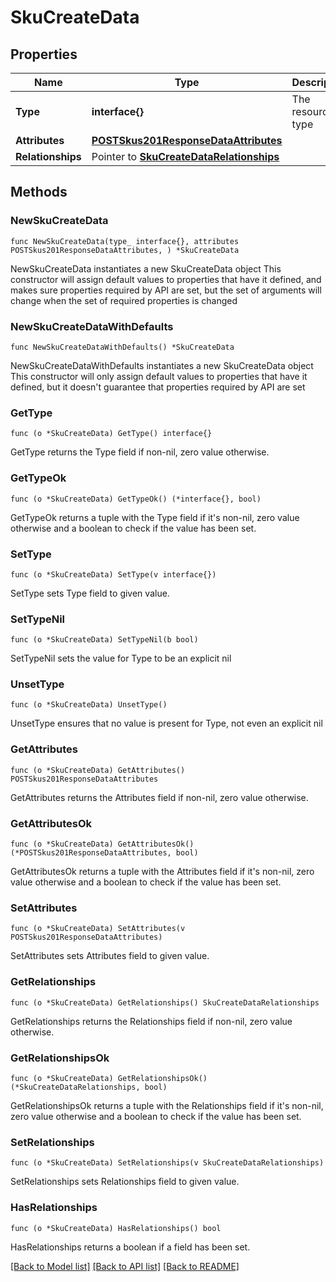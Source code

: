 # SkuCreateData

## Properties

Name | Type | Description | Notes
------------ | ------------- | ------------- | -------------
**Type** | **interface{}** | The resource&#39;s type | 
**Attributes** | [**POSTSkus201ResponseDataAttributes**](POSTSkus201ResponseDataAttributes.md) |  | 
**Relationships** | Pointer to [**SkuCreateDataRelationships**](SkuCreateDataRelationships.md) |  | [optional] 

## Methods

### NewSkuCreateData

`func NewSkuCreateData(type_ interface{}, attributes POSTSkus201ResponseDataAttributes, ) *SkuCreateData`

NewSkuCreateData instantiates a new SkuCreateData object
This constructor will assign default values to properties that have it defined,
and makes sure properties required by API are set, but the set of arguments
will change when the set of required properties is changed

### NewSkuCreateDataWithDefaults

`func NewSkuCreateDataWithDefaults() *SkuCreateData`

NewSkuCreateDataWithDefaults instantiates a new SkuCreateData object
This constructor will only assign default values to properties that have it defined,
but it doesn't guarantee that properties required by API are set

### GetType

`func (o *SkuCreateData) GetType() interface{}`

GetType returns the Type field if non-nil, zero value otherwise.

### GetTypeOk

`func (o *SkuCreateData) GetTypeOk() (*interface{}, bool)`

GetTypeOk returns a tuple with the Type field if it's non-nil, zero value otherwise
and a boolean to check if the value has been set.

### SetType

`func (o *SkuCreateData) SetType(v interface{})`

SetType sets Type field to given value.


### SetTypeNil

`func (o *SkuCreateData) SetTypeNil(b bool)`

 SetTypeNil sets the value for Type to be an explicit nil

### UnsetType
`func (o *SkuCreateData) UnsetType()`

UnsetType ensures that no value is present for Type, not even an explicit nil
### GetAttributes

`func (o *SkuCreateData) GetAttributes() POSTSkus201ResponseDataAttributes`

GetAttributes returns the Attributes field if non-nil, zero value otherwise.

### GetAttributesOk

`func (o *SkuCreateData) GetAttributesOk() (*POSTSkus201ResponseDataAttributes, bool)`

GetAttributesOk returns a tuple with the Attributes field if it's non-nil, zero value otherwise
and a boolean to check if the value has been set.

### SetAttributes

`func (o *SkuCreateData) SetAttributes(v POSTSkus201ResponseDataAttributes)`

SetAttributes sets Attributes field to given value.


### GetRelationships

`func (o *SkuCreateData) GetRelationships() SkuCreateDataRelationships`

GetRelationships returns the Relationships field if non-nil, zero value otherwise.

### GetRelationshipsOk

`func (o *SkuCreateData) GetRelationshipsOk() (*SkuCreateDataRelationships, bool)`

GetRelationshipsOk returns a tuple with the Relationships field if it's non-nil, zero value otherwise
and a boolean to check if the value has been set.

### SetRelationships

`func (o *SkuCreateData) SetRelationships(v SkuCreateDataRelationships)`

SetRelationships sets Relationships field to given value.

### HasRelationships

`func (o *SkuCreateData) HasRelationships() bool`

HasRelationships returns a boolean if a field has been set.


[[Back to Model list]](../README.md#documentation-for-models) [[Back to API list]](../README.md#documentation-for-api-endpoints) [[Back to README]](../README.md)


